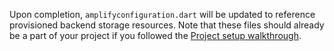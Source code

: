 Upon completion, `amplifyconfiguration.dart` will be updated to reference provisioned backend storage resources.  Note that these files should already be a part of your project if you followed the [Project setup walkthrough](~/lib/project-setup/create-application.md).